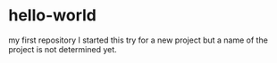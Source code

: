 # hello-world
my first repository 
I started this try for a new project but a name of the project is not determined yet.
